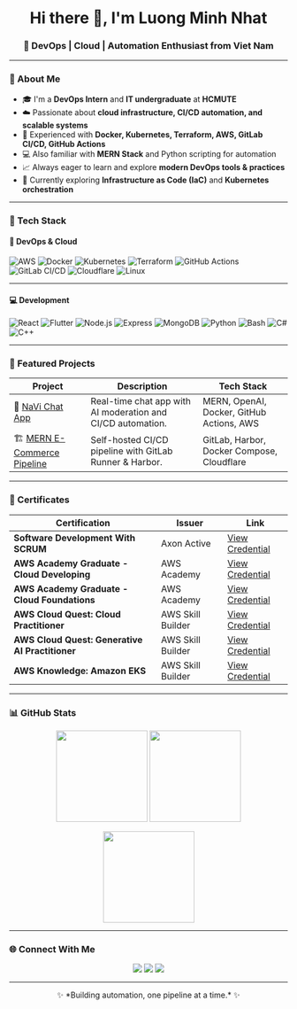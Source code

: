 <h1 align="center">Hi there 👋, I'm Luong Minh Nhat</h1>
<h3 align="center">🚀 DevOps | Cloud | Automation Enthusiast from Viet Nam</h3>

---

### 🌟 About Me

- 🎓 I'm a **DevOps Intern** and **IT undergraduate** at **HCMUTE**  
- ☁️ Passionate about **cloud infrastructure, CI/CD automation, and scalable systems**  
- 🧰 Experienced with **Docker, Kubernetes, Terraform, AWS, GitLab CI/CD, GitHub Actions**  
- 💻 Also familiar with **MERN Stack** and Python scripting for automation  
- 📈 Always eager to learn and explore **modern DevOps tools & practices**  
- 🌱 Currently exploring **Infrastructure as Code (IaC)** and **Kubernetes orchestration**  

---

### 🧠 Tech Stack
#### 🚀 DevOps & Cloud

![AWS](https://img.shields.io/badge/AWS-FF9900?style=for-the-badge&logo=amazon-aws&logoColor=white)
![Docker](https://img.shields.io/badge/Docker-2496ED?style=for-the-badge&logo=docker&logoColor=white)
![Kubernetes](https://img.shields.io/badge/Kubernetes-326CE5?style=for-the-badge&logo=kubernetes&logoColor=white)
![Terraform](https://img.shields.io/badge/Terraform-7B42BC?style=for-the-badge&logo=terraform&logoColor=white)
![GitHub Actions](https://img.shields.io/badge/GitHub_Actions-2088FF?style=for-the-badge&logo=githubactions&logoColor=white)
![GitLab CI/CD](https://img.shields.io/badge/GitLab_CI%2FCD-FC6D26?style=for-the-badge&logo=gitlab&logoColor=white)
![Cloudflare](https://img.shields.io/badge/Cloudflare-F38020?style=for-the-badge&logo=cloudflare&logoColor=white)
![Linux](https://img.shields.io/badge/Linux-333333?style=for-the-badge&logo=linux&logoColor=FCC624)

---

#### 💻 Development

![React](https://img.shields.io/badge/React-20232A?style=for-the-badge&logo=react&logoColor=61DAFB)
![Flutter](https://img.shields.io/badge/Flutter-0468D7?style=for-the-badge&logo=flutter&logoColor=white)
![Node.js](https://img.shields.io/badge/Node.js-3C873A?style=for-the-badge&logo=node.js&logoColor=white)
![Express](https://img.shields.io/badge/Express-000000?style=for-the-badge&logo=express&logoColor=white)
![MongoDB](https://img.shields.io/badge/MongoDB-4EA94B?style=for-the-badge&logo=mongodb&logoColor=white)
![Python](https://img.shields.io/badge/Python-3776AB?style=for-the-badge&logo=python&logoColor=FFD43B)
![Bash](https://img.shields.io/badge/Bash-121011?style=for-the-badge&logo=gnu-bash&logoColor=white)
![C#](https://img.shields.io/badge/C%23-68217A?style=for-the-badge&logo=c-sharp&logoColor=white)
![C++](https://img.shields.io/badge/C++-00599C?style=for-the-badge&logo=cplusplus&logoColor=white)

---

### 🧩 Featured Projects

| Project | Description | Tech Stack |
|----------|--------------|------------|
| 💬 [NaVi Chat App](https://github.com/nhat3107/NaVi) | Real-time chat app with AI moderation and CI/CD automation. | MERN, OpenAI, Docker, GitHub Actions, AWS |
| 🏗️ [MERN E-Commerce Pipeline](https://gitlab.benjaminluong.id.vn/nhat3107/mern-ecommerce) | Self-hosted CI/CD pipeline with GitLab Runner & Harbor. | GitLab, Harbor, Docker Compose, Cloudflare |

---

### 🏅 Certificates

| Certification | Issuer | Link |
|----------------|---------|------|
| **Software Development With SCRUM** | Axon Active | [View Credential](https://verified.sertifier.com/en/verify/63606034466208/) |
| **AWS Academy Graduate - Cloud Developing** | AWS Academy | [View Credential](https://www.credly.com/badges/31413291-d9ba-4658-9913-f373ffc1d3b9) |
| **AWS Academy Graduate - Cloud Foundations** | AWS Academy | [View Credential](https://www.credly.com/badges/0aec37ce-d2f8-46ba-9c28-9bde0a504810) |
| **AWS Cloud Quest: Cloud Practitioner** | AWS Skill Builder| [View Credential](https://www.credly.com/badges/0fcb9815-dc1c-43c2-a78b-11be00f6a79f) |
| **AWS Cloud Quest: Generative AI Practitioner** | AWS Skill Builder | [View Credential](https://www.credly.com/badges/14d15b3a-71fb-496a-b9c6-0babd40802a1) |
| **AWS Knowledge: Amazon EKS** | AWS Skill Builder | [View Credential](https://www.credly.com/badges/4ffce96e-9796-4fde-ab81-6f9882956b12) |

---

### 📊 GitHub Stats

<p align="center">
  <img height="165" src="https://github-readme-stats.vercel.app/api?username=nhat3107&show_icons=true&theme=tokyonight&hide_border=true" />
  <img height="165" src="https://github-readme-stats.vercel.app/api/top-langs/?username=nhat3107&layout=compact&theme=tokyonight&hide_border=true" />
</p>

<p align="center">
  <img height="165" src="https://streak-stats.demolab.com?user=nhat3107&theme=tokyonight&hide_border=true" />
</p>

---

### 🌐 Connect With Me

<p align="center">
  <a href="https://linkedin.com/in/minh-nhat-luong" target="_blank"><img src="https://img.shields.io/badge/LinkedIn-0A66C2?style=for-the-badge&logo=linkedin&logoColor=white"/></a>
  <a href="mailto:nhatluong.it@gmail.com"><img src="https://img.shields.io/badge/Gmail-D14836?style=for-the-badge&logo=gmail&logoColor=white"/></a>
  <a href="https://github.com/nhat3107"><img src="https://img.shields.io/badge/GitHub-171515?style=for-the-badge&logo=github&logoColor=white"/></a>
</p>

---

<p align="center">✨ *Building automation, one pipeline at a time.* ✨</p>
